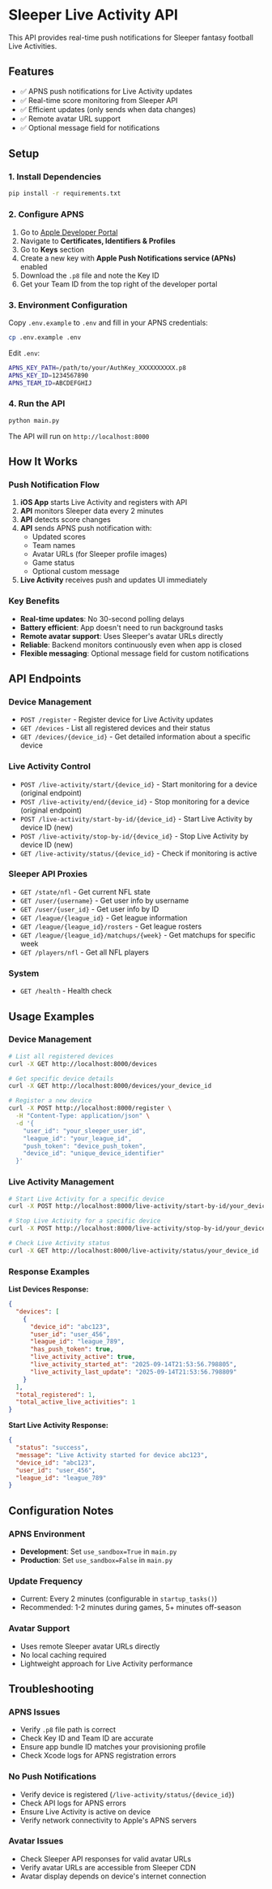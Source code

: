 # Sleeper Live Activity API

This API provides real-time push notifications for Sleeper fantasy football Live Activities.

## Features

- ✅ APNS push notifications for Live Activity updates
- ✅ Real-time score monitoring from Sleeper API
- ✅ Efficient updates (only sends when data changes)
- ✅ Remote avatar URL support
- ✅ Optional message field for notifications

## Setup

### 1. Install Dependencies

```bash
pip install -r requirements.txt
```

### 2. Configure APNS

1. Go to [Apple Developer Portal](https://developer.apple.com)
2. Navigate to **Certificates, Identifiers & Profiles**
3. Go to **Keys** section
4. Create a new key with **Apple Push Notifications service (APNs)** enabled
5. Download the `.p8` file and note the Key ID
6. Get your Team ID from the top right of the developer portal

### 3. Environment Configuration

Copy `.env.example` to `.env` and fill in your APNS credentials:

```bash
cp .env.example .env
```

Edit `.env`:
```bash
APNS_KEY_PATH=/path/to/your/AuthKey_XXXXXXXXXX.p8
APNS_KEY_ID=1234567890
APNS_TEAM_ID=ABCDEFGHIJ
```

### 4. Run the API

```bash
python main.py
```

The API will run on `http://localhost:8000`

## How It Works

### Push Notification Flow

1. **iOS App** starts Live Activity and registers with API
2. **API** monitors Sleeper data every 2 minutes
3. **API** detects score changes
4. **API** sends APNS push notification with:
   - Updated scores
   - Team names
   - Avatar URLs (for Sleeper profile images)
   - Game status
   - Optional custom message
5. **Live Activity** receives push and updates UI immediately

### Key Benefits

- **Real-time updates**: No 30-second polling delays
- **Battery efficient**: App doesn't need to run background tasks
- **Remote avatar support**: Uses Sleeper's avatar URLs directly
- **Reliable**: Backend monitors continuously even when app is closed
- **Flexible messaging**: Optional message field for custom notifications

## API Endpoints

### Device Management
- `POST /register` - Register device for Live Activity updates
- `GET /devices` - List all registered devices and their status
- `GET /devices/{device_id}` - Get detailed information about a specific device

### Live Activity Control
- `POST /live-activity/start/{device_id}` - Start monitoring for a device (original endpoint)
- `POST /live-activity/end/{device_id}` - Stop monitoring for a device (original endpoint)
- `POST /live-activity/start-by-id/{device_id}` - Start Live Activity by device ID (new)
- `POST /live-activity/stop-by-id/{device_id}` - Stop Live Activity by device ID (new)
- `GET /live-activity/status/{device_id}` - Check if monitoring is active

### Sleeper API Proxies
- `GET /state/nfl` - Get current NFL state
- `GET /user/{username}` - Get user info by username
- `GET /user/{user_id}` - Get user info by ID
- `GET /league/{league_id}` - Get league information
- `GET /league/{league_id}/rosters` - Get league rosters
- `GET /league/{league_id}/matchups/{week}` - Get matchups for specific week
- `GET /players/nfl` - Get all NFL players

### System
- `GET /health` - Health check

## Usage Examples

### Device Management
```bash
# List all registered devices
curl -X GET http://localhost:8000/devices

# Get specific device details
curl -X GET http://localhost:8000/devices/your_device_id

# Register a new device
curl -X POST http://localhost:8000/register \
  -H "Content-Type: application/json" \
  -d '{
    "user_id": "your_sleeper_user_id",
    "league_id": "your_league_id",
    "push_token": "device_push_token",
    "device_id": "unique_device_identifier"
  }'
```

### Live Activity Management
```bash
# Start Live Activity for a specific device
curl -X POST http://localhost:8000/live-activity/start-by-id/your_device_id

# Stop Live Activity for a specific device
curl -X POST http://localhost:8000/live-activity/stop-by-id/your_device_id

# Check Live Activity status
curl -X GET http://localhost:8000/live-activity/status/your_device_id
```

### Response Examples

**List Devices Response:**
```json
{
  "devices": [
    {
      "device_id": "abc123",
      "user_id": "user_456",
      "league_id": "league_789",
      "has_push_token": true,
      "live_activity_active": true,
      "live_activity_started_at": "2025-09-14T21:53:56.798805",
      "live_activity_last_update": "2025-09-14T21:53:56.798809"
    }
  ],
  "total_registered": 1,
  "total_active_live_activities": 1
}
```

**Start Live Activity Response:**
```json
{
  "status": "success",
  "message": "Live Activity started for device abc123",
  "device_id": "abc123",
  "user_id": "user_456",
  "league_id": "league_789"
}
```

## Configuration Notes

### APNS Environment
- **Development**: Set `use_sandbox=True` in `main.py`
- **Production**: Set `use_sandbox=False` in `main.py`

### Update Frequency
- Current: Every 2 minutes (configurable in `startup_tasks()`)
- Recommended: 1-2 minutes during games, 5+ minutes off-season

### Avatar Support
- Uses remote Sleeper avatar URLs directly
- No local caching required
- Lightweight approach for Live Activity performance

## Troubleshooting

### APNS Issues
- Verify `.p8` file path is correct
- Check Key ID and Team ID are accurate
- Ensure app bundle ID matches your provisioning profile
- Check Xcode logs for APNS registration errors

### No Push Notifications
- Verify device is registered (`/live-activity/status/{device_id}`)
- Check API logs for APNS errors
- Ensure Live Activity is active on device
- Verify network connectivity to Apple's APNS servers

### Avatar Issues
- Check Sleeper API responses for valid avatar URLs
- Verify avatar URLs are accessible from Sleeper CDN
- Avatar display depends on device's internet connection